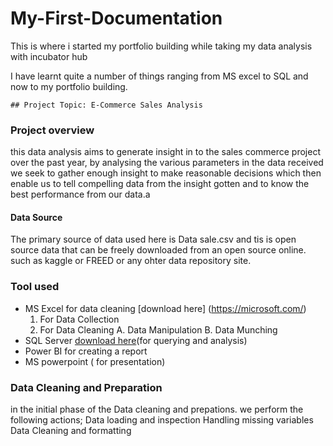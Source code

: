 # My-First-Documentation

This is where i started my portfolio building while taking my data analysis with incubator hub


  I have learnt quite a number of things ranging from MS excel to SQL and now to my portfolio building.

    ## Project Topic: E-Commerce Sales Analysis

  ### Project overview
  this data analysis aims to generate insight in to the sales commerce project over the past year, by analysing the various parameters in the data received we seek to gather enough insight to make reasonable decisions which then enable us to tell compelling data from the insight gotten and to know the best performance from our data.a

#### Data Source
The primary source of data used here is Data sale.csv and tis is open source data that can be freely downloaded from an open source online. such as kaggle or FREED or any ohter data repository site.

### Tool used
  * MS Excel for data cleaning [download here] (https://microsoft.com/)
     1. For Data Collection
     2. For Data Cleaning
        A. Data Manipulation
        B. Data Munching
  * SQL Server [download here](https://www.microsoft.com/en-us/sql-server/sql-server-downloads)(for querying and analysis)
  * Power BI for creating a report
  * MS powerpoint ( for presentation)

### Data Cleaning and Preparation

in the initial phase of the Data cleaning and prepations. we perform the following actions; Data loading and inspection Handling missing variables Data Cleaning and formatting



